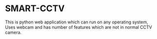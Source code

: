 # SMART-CCTV
This is python web application which can run on any operating system, Uses webcam and has number of features which are not in normal CCTV camera.
